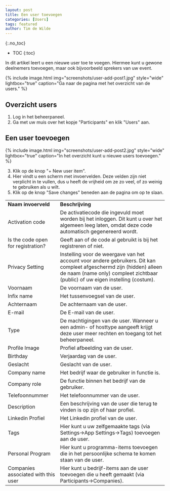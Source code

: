 ```yaml
---
layout: post
title: Een user toevoegen
categories: [Users]
tags: featured
author: Tim de Wilde
---
```


{:.no_toc}

* TOC
{:toc}


In dit artikel leert u een nieuwe user toe te voegen. Hiermee kunt u gewone deelnemers toevoegen, maar ook bijvoorbeeld sprekers van uw event.

{% include image.html img="screenshots/user-add-post1.jpg" style="wide" lightbox="true" caption="Ga naar de pagina met het overzicht van de users." %}

## Overzicht users
1. Log in het beheerpaneel.
2. Ga met uw muis over het kopje "Participants" en klik "Users" aan.

## Een user toevoegen

{% include image.html img="screenshots/user-add-post2.jpg" style="wide" lightbox="true" caption="In het overzicht kunt u nieuwe users toevoegen." %}

3. Klik op de knop "+ New user item".
4. Hier vindt u een scherm met invoervelden. Deze velden zijn niet verplicht in te vullen, dus u heeft de vrijheid om ze zo veel, of zo weinig te gebruiken als u wilt.
5. Klik op de knop "Save changes" beneden aan de pagina om op te slaan.



|                                     |                                                              |
| ----------------------------------- | ------------------------------------------------------------ |
| **Naam invoerveld**                 | **Beschrijving**                                             |
| Activation code                     | De activatiecode die ingevuld moet worden bij het inloggen. Dit kunt u over het algemeen leeg laten, omdat deze code automatisch gegenereerd wordt. |
| Is the code open for registration?  | Geeft aan of de code al gebruikt is bij het registreren of niet. |
| Privacy Setting                     | Instelling voor de weergave van het account voor andere gebruikers. Dit kan compleet afgeschermd zijn (hidden) alleen de naam (name only) compleet zichtbaar (public) of uw eigen instelling (costum). |
| Voornaam                            | De voornaam van de user.                                     |
| Infix name                          | Het tussenvoegsel van de user.                               |
| Achternaam                          | De achternaam van de user.                                   |
| E-mail                              | De E-mail van de user.                                       |
| Type                                | De machtigingen van de user. Wanneer u een admin- of hosttype aangeeft krijgt deze user meer rechten en toegang tot het beheerpaneel. |
| Profile Image                       | Profiel afbeelding van de user.                              |
| Birthday                            | Verjaardag van de user.                                      |
| Geslacht                            | Geslacht van de user.                                        |
| Company name                        | Het bedrijf waar de gebruiker in functie is.                 |
| Company role                        | De functie binnen het bedrijf van de gebruiker.              |
| Telefoonnummer                      | Het telefoonnummer van de user.                              |
| Description                         | Een beschrijving van de user die terug te vinden is op zijn of haar profiel. |
| Linkedin Profiel                    | Het Linkedin profiel van de user.                            |
| Tags                                | Hier kunt u uw zelfgemaakte tags (via Settings->App Settings->Tags) toevoegen aan de user. |
| Personal Program                    | Hier kunt u programma-items toevoegen die in het persoonlijke schema te komen staan van de user. |
| Companies associated with this user | Hier kunt u bedrijf-items aan de user toevoegen die u heeft gemaakt (via Participants->Companies). |

